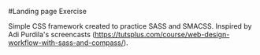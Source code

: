 #Landing page Exercise

Simple CSS framework created to practice SASS and SMACSS. Inspired by Adi Purdila's screencasts (https://tutsplus.com/course/web-design-workflow-with-sass-and-compass/).
